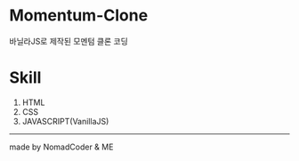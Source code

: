 # Momentum-Clone
바닐라JS로 제작된 모멘텀 클론 코딩

# Skill
1. HTML  
2. CSS  
3. JAVASCRIPT(VanillaJS)  
--------------------
made by NomadCoder & ME
